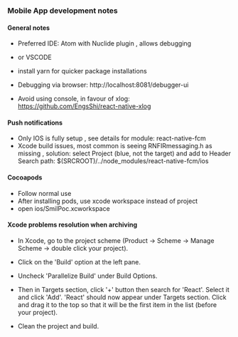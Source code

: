 ### Mobile App development notes



#### General notes

* Preferred IDE: Atom with Nuclide plugin , allows debugging
* or VSCODE
* install yarn for quicker package installations
* Debugging via browser: http://localhost:8081/debugger-ui

* Avoid using console, in favour of xlog: https://github.com/EngsShi/react-native-xlog


#### Push notifications

* Only IOS is fully setup , see details for module: react-native-fcm
* Xcode build issues, most common is seeing RNFIRmessaging.h as missing , solution: select Project (blue, not the target) and add to Header Search path: $(SRCROOT)/../node_modules/react-native-fcm/ios

#### Cocoapods

* Follow normal use
* After installing pods, use xcode workspace instead of project
* open ios/SmilPoc.xcworkspace



#### Xcode problems resolution when archiving


- In Xcode, go to the project scheme (Product -> Scheme -> Manage Scheme -> double click your project).

- Click on the 'Build' option at the left pane.

- Uncheck 'Parallelize Build' under Build Options.

- Then in Targets section, click '+' button then search for 'React'. Select it and click 'Add'.
'React' should now appear under Targets section. Click and drag it to the top so that it will be the first item in the list (before your project).

- Clean the project and build.
